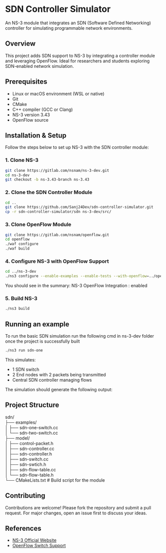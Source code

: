 # SDN Controller Simulator

An NS-3 module that integrates an SDN (Software Defined Networking) controller for simulating programmable network environments.

## Overview

This project adds SDN support to NS-3 by integrating a controller module and leveraging OpenFlow. Ideal for researchers and students exploring SDN-enabled network simulation.

## Prerequisites

- Linux or macOS environment (WSL or native)
- Git
- CMake
- C++ compiler (GCC or Clang)
- NS-3 version 3.43
- OpenFlow source

## Installation & Setup

Follow the steps below to set up NS-3 with the SDN controller module:

### 1. Clone NS-3

```bash
git clone https://gitlab.com/nsnam/ns-3-dev.git
cd ns-3-dev
git checkout -b ns-3.43-branch ns-3.43
```

### 2. Clone the SDN Controller Module
```bash
cd ..
git clone https://github.com/Sanj24Dev/sdn-controller-simulator.git
cp -r sdn-controller-simulator/sdn ns-3-dev/src/
```

### 3. Clone OpenFlow Module
```bash
git clone https://gitlab.com/nsnam/openflow.git
cd openflow
./waf configure
./waf build
```

### 4. Configure NS-3 with OpenFlow Support
```bash
cd ../ns-3-dev
./ns3 configure --enable-examples --enable-tests --with-openflow=../openflow
```
You should see in the summary: NS-3 OpenFlow Integration : enabled

### 5. Build NS-3
```bash
./ns3 build
```

## Running an example
To run the basic SDN simulation run the following cmd in ns-3-dev folder once the project is successfully built
```bash
./ns3 run sdn-one
```
This simulates:
<ul>
  <li>1 SDN switch</li>
  <li>2 End nodes with 2 packets being transmitted</li>
  <Li>Central SDN controller managing flows</Li>
</ul>
The simulation should generate the following output:


## Project Structure
sdn/ <br>
├── examples/ <br>
│ ├── sdn-one-switch.cc <br>
│ └── sdn-two-switch.cc <br>
├── model/ <br>
│ ├── control-packet.h <br>
│ ├── sdn-controller.cc <br>
│ ├── sdn-controller.h <br>
│ ├── sdn-switch.cc <br>
│ ├── sdn-swtich.h <br>
│ ├── sdn-flow-table.cc <br>
│ └── sdn-flow-table.h <br>
└── CMakeLists.txt # Build script for the module <br>

## Contributing

Contributions are welcome! Please fork the repository and submit a pull request. For major changes, open an issue first to discuss your ideas.

## References

- [NS-3 Official Website](https://www.nsnam.org/)
- [OpenFlow Switch Support](https://www.nsnam.org/docs/models/html/openflow-switch.html)
